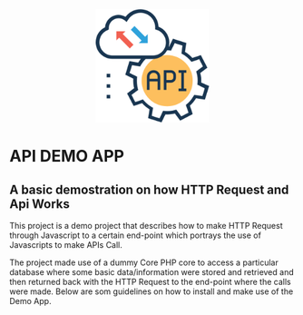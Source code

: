 
<p align="center"><img src="https://github.com/destinybravos/api_demo/blob/master/img/api_img.png" width="200"></p>

# API DEMO APP
## A basic demostration on how HTTP Request and Api Works

This project is a demo project that describes how to make HTTP Request through Javascript to a certain end-point which portrays the use of Javascripts to make APIs Call.

The project made use of a dummy Core PHP core to access a particular database where some basic data/information were stored and retrieved and then returned back with the HTTP Request to the end-point where the calls were made. Below are som guidelines on how to install and make use of the Demo App. 